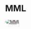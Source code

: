 # MML
<a href="https://www.facebook.com" target="blank"><img src="https://www.mmlcapital.com/media/home/mml-home-logo-v2.jpg" alt="MML" style="border-radius: 50%;"></a>
